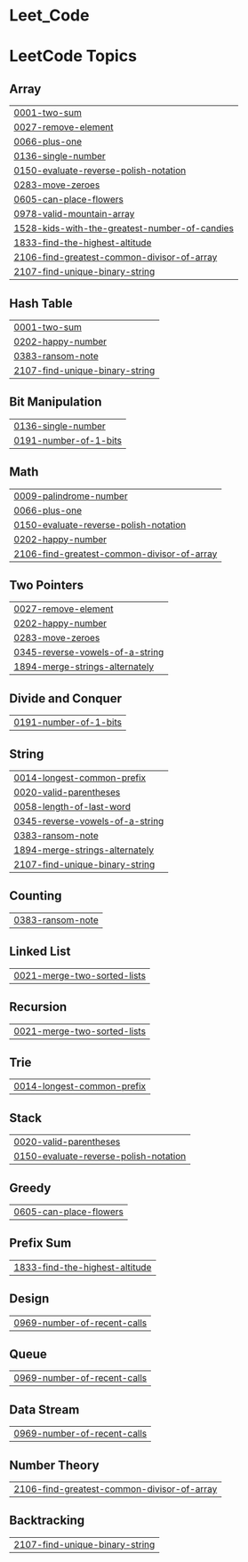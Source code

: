 # Leet_Code
<!---LeetCode Topics Start-->
# LeetCode Topics
## Array
|  |
| ------- |
| [0001-two-sum](https://github.com/ElliotKoch/Leet_Code/tree/master/0001-two-sum) |
| [0027-remove-element](https://github.com/ElliotKoch/Leet_Code/tree/master/0027-remove-element) |
| [0066-plus-one](https://github.com/ElliotKoch/Leet_Code/tree/master/0066-plus-one) |
| [0136-single-number](https://github.com/ElliotKoch/Leet_Code/tree/master/0136-single-number) |
| [0150-evaluate-reverse-polish-notation](https://github.com/ElliotKoch/Leet_Code/tree/master/0150-evaluate-reverse-polish-notation) |
| [0283-move-zeroes](https://github.com/ElliotKoch/Leet_Code/tree/master/0283-move-zeroes) |
| [0605-can-place-flowers](https://github.com/ElliotKoch/Leet_Code/tree/master/0605-can-place-flowers) |
| [0978-valid-mountain-array](https://github.com/ElliotKoch/Leet_Code/tree/master/0978-valid-mountain-array) |
| [1528-kids-with-the-greatest-number-of-candies](https://github.com/ElliotKoch/Leet_Code/tree/master/1528-kids-with-the-greatest-number-of-candies) |
| [1833-find-the-highest-altitude](https://github.com/ElliotKoch/Leet_Code/tree/master/1833-find-the-highest-altitude) |
| [2106-find-greatest-common-divisor-of-array](https://github.com/ElliotKoch/Leet_Code/tree/master/2106-find-greatest-common-divisor-of-array) |
| [2107-find-unique-binary-string](https://github.com/ElliotKoch/Leet_Code/tree/master/2107-find-unique-binary-string) |
## Hash Table
|  |
| ------- |
| [0001-two-sum](https://github.com/ElliotKoch/Leet_Code/tree/master/0001-two-sum) |
| [0202-happy-number](https://github.com/ElliotKoch/Leet_Code/tree/master/0202-happy-number) |
| [0383-ransom-note](https://github.com/ElliotKoch/Leet_Code/tree/master/0383-ransom-note) |
| [2107-find-unique-binary-string](https://github.com/ElliotKoch/Leet_Code/tree/master/2107-find-unique-binary-string) |
## Bit Manipulation
|  |
| ------- |
| [0136-single-number](https://github.com/ElliotKoch/Leet_Code/tree/master/0136-single-number) |
| [0191-number-of-1-bits](https://github.com/ElliotKoch/Leet_Code/tree/master/0191-number-of-1-bits) |
## Math
|  |
| ------- |
| [0009-palindrome-number](https://github.com/ElliotKoch/Leet_Code/tree/master/0009-palindrome-number) |
| [0066-plus-one](https://github.com/ElliotKoch/Leet_Code/tree/master/0066-plus-one) |
| [0150-evaluate-reverse-polish-notation](https://github.com/ElliotKoch/Leet_Code/tree/master/0150-evaluate-reverse-polish-notation) |
| [0202-happy-number](https://github.com/ElliotKoch/Leet_Code/tree/master/0202-happy-number) |
| [2106-find-greatest-common-divisor-of-array](https://github.com/ElliotKoch/Leet_Code/tree/master/2106-find-greatest-common-divisor-of-array) |
## Two Pointers
|  |
| ------- |
| [0027-remove-element](https://github.com/ElliotKoch/Leet_Code/tree/master/0027-remove-element) |
| [0202-happy-number](https://github.com/ElliotKoch/Leet_Code/tree/master/0202-happy-number) |
| [0283-move-zeroes](https://github.com/ElliotKoch/Leet_Code/tree/master/0283-move-zeroes) |
| [0345-reverse-vowels-of-a-string](https://github.com/ElliotKoch/Leet_Code/tree/master/0345-reverse-vowels-of-a-string) |
| [1894-merge-strings-alternately](https://github.com/ElliotKoch/Leet_Code/tree/master/1894-merge-strings-alternately) |
## Divide and Conquer
|  |
| ------- |
| [0191-number-of-1-bits](https://github.com/ElliotKoch/Leet_Code/tree/master/0191-number-of-1-bits) |
## String
|  |
| ------- |
| [0014-longest-common-prefix](https://github.com/ElliotKoch/Leet_Code/tree/master/0014-longest-common-prefix) |
| [0020-valid-parentheses](https://github.com/ElliotKoch/Leet_Code/tree/master/0020-valid-parentheses) |
| [0058-length-of-last-word](https://github.com/ElliotKoch/Leet_Code/tree/master/0058-length-of-last-word) |
| [0345-reverse-vowels-of-a-string](https://github.com/ElliotKoch/Leet_Code/tree/master/0345-reverse-vowels-of-a-string) |
| [0383-ransom-note](https://github.com/ElliotKoch/Leet_Code/tree/master/0383-ransom-note) |
| [1894-merge-strings-alternately](https://github.com/ElliotKoch/Leet_Code/tree/master/1894-merge-strings-alternately) |
| [2107-find-unique-binary-string](https://github.com/ElliotKoch/Leet_Code/tree/master/2107-find-unique-binary-string) |
## Counting
|  |
| ------- |
| [0383-ransom-note](https://github.com/ElliotKoch/Leet_Code/tree/master/0383-ransom-note) |
## Linked List
|  |
| ------- |
| [0021-merge-two-sorted-lists](https://github.com/ElliotKoch/Leet_Code/tree/master/0021-merge-two-sorted-lists) |
## Recursion
|  |
| ------- |
| [0021-merge-two-sorted-lists](https://github.com/ElliotKoch/Leet_Code/tree/master/0021-merge-two-sorted-lists) |
## Trie
|  |
| ------- |
| [0014-longest-common-prefix](https://github.com/ElliotKoch/Leet_Code/tree/master/0014-longest-common-prefix) |
## Stack
|  |
| ------- |
| [0020-valid-parentheses](https://github.com/ElliotKoch/Leet_Code/tree/master/0020-valid-parentheses) |
| [0150-evaluate-reverse-polish-notation](https://github.com/ElliotKoch/Leet_Code/tree/master/0150-evaluate-reverse-polish-notation) |
## Greedy
|  |
| ------- |
| [0605-can-place-flowers](https://github.com/ElliotKoch/Leet_Code/tree/master/0605-can-place-flowers) |
## Prefix Sum
|  |
| ------- |
| [1833-find-the-highest-altitude](https://github.com/ElliotKoch/Leet_Code/tree/master/1833-find-the-highest-altitude) |
## Design
|  |
| ------- |
| [0969-number-of-recent-calls](https://github.com/ElliotKoch/Leet_Code/tree/master/0969-number-of-recent-calls) |
## Queue
|  |
| ------- |
| [0969-number-of-recent-calls](https://github.com/ElliotKoch/Leet_Code/tree/master/0969-number-of-recent-calls) |
## Data Stream
|  |
| ------- |
| [0969-number-of-recent-calls](https://github.com/ElliotKoch/Leet_Code/tree/master/0969-number-of-recent-calls) |
## Number Theory
|  |
| ------- |
| [2106-find-greatest-common-divisor-of-array](https://github.com/ElliotKoch/Leet_Code/tree/master/2106-find-greatest-common-divisor-of-array) |
## Backtracking
|  |
| ------- |
| [2107-find-unique-binary-string](https://github.com/ElliotKoch/Leet_Code/tree/master/2107-find-unique-binary-string) |
<!---LeetCode Topics End-->